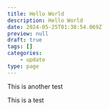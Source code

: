 ```yaml
---
title: Hello World
description: Hello World
date: 2024-05-25T01:38:54.069Z
preview: null
draft: true
tags: []
categories:
    - update
type: page
---
```

This is another test

This is a test